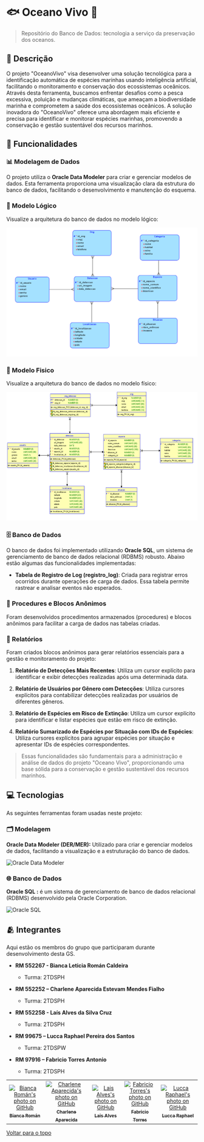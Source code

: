 # 🐟 Oceano Vivo 🌊

> Repositório do Banco de Dados: tecnologia a serviço da preservação dos oceanos.

## 📌 Descrição

O projeto "OceanoVivo" visa desenvolver uma solução tecnológica para a identificação automática de espécies marinhas usando inteligência artificial, facilitando o monitoramento e conservação dos ecossistemas oceânicos. Através desta ferramenta, buscamos enfrentar desafios como a pesca excessiva, poluição e mudanças climáticas, que ameaçam a biodiversidade marinha e comprometem a saúde dos ecossistemas oceânicos. A solução inovadora do "OceanoVivo" oferece uma abordagem mais eficiente e precisa para identificar e monitorar espécies marinhas, promovendo a conservação e gestão sustentável dos recursos marinhos.

## 🚀 Funcionalidades

### 📊 Modelagem de Dados

O projeto utiliza o **Oracle Data Modeler** para criar e gerenciar modelos de dados. Esta ferramenta proporciona uma visualização clara da estrutura do banco de dados, facilitando o desenvolvimento e manutenção do esquema.

### 🧩 Modelo Lógico

Visualize a arquitetura do banco de dados no modelo lógico:

<p align="center"><img src="documents/model_logico.png" alt="Diagrama de Classes" width="" height="340" ></p>

### 🧩 Modelo Fisico

Visualize a arquitetura do banco de dados no modelo físico:

<p align="center"><img src="documents/model_fisico.png" alt="Diagrama de Classes" width="" height="340" ></p>

### 🗄️ Banco de Dados

O banco de dados foi implementado utilizando **Oracle SQL**, um sistema de gerenciamento de banco de dados relacional (RDBMS) robusto. Abaixo estão algumas das funcionalidades implementadas:

- **Tabela de Registro de Log (registro_log)**: Criada para registrar erros ocorridos durante operações de carga de dados. Essa tabela permite rastrear e analisar eventos não esperados.

### 🔧 Procedures e Blocos Anônimos

Foram desenvolvidos procedimentos armazenados (procedures) e blocos anônimos para facilitar a carga de dados nas tabelas criadas. 

### 📃 Relatórios

Foram criados blocos anônimos para gerar relatórios essenciais para a gestão e monitoramento do projeto:

1. **Relatório de Detecções Mais Recentes**: Utiliza um cursor explícito para identificar e exibir detecções realizadas após uma determinada data.

2. **Relatório de Usuários por Gênero com Detecções**: Utiliza cursores explícitos para contabilizar detecções realizadas por usuários de diferentes gêneros.

3. **Relatório de Espécies em Risco de Extinção**: Utiliza um cursor explícito para identificar e listar espécies que estão em risco de extinção.

4. **Relatório Sumarizado de Espécies por Situação com IDs de Espécies**: Utiliza cursores explícitos para agrupar espécies por situação e apresentar IDs de espécies correspondentes.

> Essas funcionalidades são fundamentais para a administração e análise de dados do projeto "Oceano Vivo", proporcionando uma base sólida para a conservação e gestão sustentável dos recursos marinhos.

## 💻 Tecnologias

As seguintes ferramentas foram usadas neste projeto:

### 🗂️ Modelagem
**Oracle Data Modeler (DER/MER):** Utilizado para criar e gerenciar modelos de dados, facilitando a visualização e a estruturação do banco de dados.

![Oracle Data Modeler](https://img.shields.io/badge/Oracle_Data_Modeler-F80000?style=for-the-badge&logo=oracle&logoColor=white)

### 🌐 Banco de Dados
**Oracle SQL :**  é um sistema de gerenciamento de banco de dados relacional (RDBMS) desenvolvido pela Oracle Corporation. 

![Oracle SQL](https://img.shields.io/badge/Oracle_SQL-F80000?style=for-the-badge&logo=oracle&logoColor=white)

## 🫂 Integrantes

Aqui estão os membros do grupo que participaram durante desenvolvimento desta GS.

* **RM 552267 - Bianca Leticia Román Caldeira**
  - Turma: 2TDSPH
    
* **RM 552252 – Charlene Aparecida Estevam Mendes Fialho**
  - Turma: 2TDSPH

* **RM 552258 - Laís Alves da Silva Cruz**
  - Turma: 2TDSPH

* **RM 99675 – Lucca Raphael Pereira dos Santos**
  - Turma: 2TDSPW

* **RM 97916 – Fabricio Torres Antonio**
  - Turma: 2TDSPH

<table>
  <tr>
        <td align="center">
      <a href="https://github.com/biancaroman">
        <img src="https://avatars.githubusercontent.com/u/128830935?v=4" width="100px;" border-radius='50%' alt="Bianca Román's photo on GitHub"/><br>
        <sub>
          <b>Bianca Román</b>
        </sub>
      </a>
    </td>
    <td align="center">
      <a href="https://github.com/charlenefialho">
        <img src="https://avatars.githubusercontent.com/u/94643076?v=4" width="100px;" border-radius='50%' alt="Charlene Aparecida's photo on GitHub"/><br>
        <sub>
          <b>Charlene Aparecida</b>
        </sub>
      </a>
    </td>
    <td align="center">
      <a href="https://github.com/laiscrz">
        <img src="https://avatars.githubusercontent.com/u/133046134?v=4" width="100px;" alt="Lais Alves's photo on GitHub"/><br>
        <sub>
          <b>Lais Alves</b>
        </sub>
      </a>
    </td>
     <td align="center">
      <a href="https://github.com/Fabs0602">
        <img src="https://avatars.githubusercontent.com/u/111320639?v=4" width="100px;" border-radius='50%' alt="Fabricio Torres's photo on GitHub"/><br>
        <sub>
          <b>Fabricio Torres</b>
        </sub>
      </a>
    </td>
    <td align="center">
      <a href="https://github.com/LuccaRaphael">
        <img src="https://avatars.githubusercontent.com/u/127765063?v=4" width="100px;" border-radius='50%' alt="Lucca Raphael's photo on GitHub"/><br>
        <sub>
          <b>Lucca Raphael</b>
        </sub>
      </a>
    </td>
  </tr>
</table>

<a href="#top">Voltar para o topo</a>
